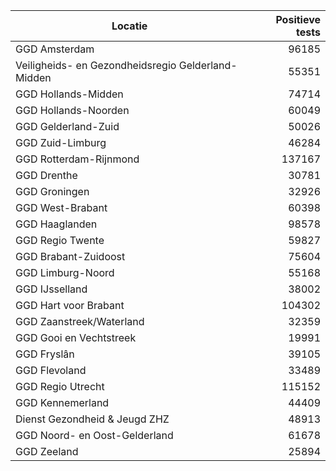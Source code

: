 | Locatie | Positieve tests |
|---------|----------------:|
| GGD Amsterdam                            | 96185 |
| Veiligheids- en Gezondheidsregio Gelderland-Midden | 55351 |
| GGD Hollands-Midden                      | 74714 |
| GGD Hollands-Noorden                     | 60049 |
| GGD Gelderland-Zuid                      | 50026 |
| GGD Zuid-Limburg                         | 46284 |
| GGD Rotterdam-Rijnmond                   | 137167 |
| GGD Drenthe                              | 30781 |
| GGD Groningen                            | 32926 |
| GGD West-Brabant                         | 60398 |
| GGD Haaglanden                           | 98578 |
| GGD Regio Twente                         | 59827 |
| GGD Brabant-Zuidoost                     | 75604 |
| GGD Limburg-Noord                        | 55168 |
| GGD IJsselland                           | 38002 |
| GGD Hart voor Brabant                    | 104302 |
| GGD Zaanstreek/Waterland                 | 32359 |
| GGD Gooi en Vechtstreek                  | 19991 |
| GGD Fryslân                              | 39105 |
| GGD Flevoland                            | 33489 |
| GGD Regio Utrecht                        | 115152 |
| GGD Kennemerland                         | 44409 |
| Dienst Gezondheid & Jeugd ZHZ            | 48913 |
| GGD Noord- en Oost-Gelderland            | 61678 |
| GGD Zeeland                              | 25894 |
